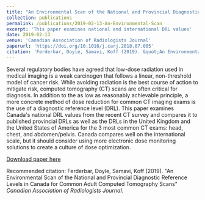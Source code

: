 ```yaml
---
title: "An Environmental Scan of the National and Provincial Diagnostic Reference Levels in Canada for Common Adult Computed Tomography Scans"
collection: publications
permalink: /publications/2019-02-13-An-Environmental-Scan
excerpt: 'This paper examines national and international DRL values'
date: 2019-02-13
venue: 'Canadian Association of Radiologists Journal'
paperurl: 'https://doi.org/10.1016/j.carj.2018.07.005'
citation: 'Ferderbar, Doyle, Samavi, Koff (2019). &quot;An Environmental Scan of the National and Provincial Diagnostic Reference Levels in Canada for Common Adult Computed Tomography Scans&quot; <i>Canadian Association of Radiologists Journal</i>.'
---
```

Several regulatory bodies have agreed that low-dose radiation used in medical imaging is a weak carcinogen that follows a linear, non-threshold model of cancer risk. While avoiding radiation is the best course of action to mitigate risk, computed tomography (CT) scans are often critical for diagnosis. In addition to the as low as reasonably achievable principle, a more concrete method of dose reduction for common CT imaging exams is the use of a diagnostic reference level (DRL). This paper examines Canada's national DRL values from the recent CT survey and compares it to published provincial DRLs as well as the DRLs in the United Kingdom and the United States of America for the 3 most common CT exams: head, chest, and abdomen/pelvis. Canada compares well on the international scale, but it should consider using more electronic dose monitoring solutions to create a culture of dose optimization.

[Download paper here](https://doi.org/10.1016/j.carj.2018.07.005)

Recommended citation: Ferderbar, Doyle, Samavi, Koff (2019). &quot;An Environmental Scan of the National and Provincial Diagnostic Reference Levels in Canada for Common Adult Computed Tomography Scans&quot; <i>Canadian Association of Radiologists Journal</i>.

